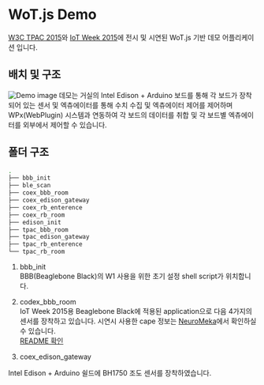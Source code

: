 # WoT.js Demo
[W3C TPAC 2015](http://www.w3.org/2015/10/TPAC/)와 [IoT Week 2015](http://www.iotweek.kr/2015/intro/intro.asp)에 전시 및 시연된 WoT.js 기반 데모 어플리케이션 입니다.  

## 배치 및 구조
![Demo image](https://docs.google.com/uc?id=0B02RRVY3KrmeVHhIcUZIOE9iX3c)
데모는 거실의 Intel Edison + Arduino 보드를 통해 각 보드가 장착되어 있는 센서 및 엑츄에이터를 통해 수치 수집 및 엑츄에이터 제어를 제어하며 WPx(WebPlugin) 시스템과 연동하여 각 보드의 데이터를 취합 및 각 보드별 엑츄에이터를 외부에서 제어할 수 있습니다.

## 폴더 구조

```bash
.
├── bbb_init
├── ble_scan
├── coex_bbb_room
├── coex_edison_gateway
├── coex_rb_enterence
├── coex_rb_room
├── edison_init
├── tpac_bbb_room
├── tpac_edison_gateway
├── tpac_rb_enterence
└── tpac_rb_room
```

1. bbb_init  
BBB(Beaglebone Black)의 W1 사용을 위한 초기 설정 shell script가 위치합니다.

2. codex_bbb_room  
IoT Week 2015용 Beaglebone Black에 적용된 application으로 다음 4가지의 센서를 장착하고 있습니다. 시연시 사용한 cape 정보는 [NeuroMeka](http://wiki.neuromeka.net/index.php?title=SensorCape)에서 확인하실 수 있습니다.  
[README 확인](./tree/master/coex_bbb_room)

3. coex_edison_gateway

Intel Edison + Arduino 쉴드에 BH1750 조도 센서를 장착하였습니다. 

